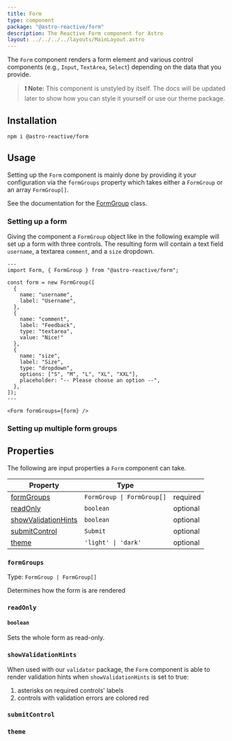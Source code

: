 ```yaml
---
title: Form
type: component
package: "@astro-reactive/form"
description: The Reactive Form component for Astro
layout: ../../../../layouts/MainLayout.astro
---
```


The `Form` component renders a form element and various control components (e.g., `Input`, `TextArea`, `Select`) depending on the data that you provide.

> **❗ Note:** This component is unstyled by itself. The docs will be updated later to show how you can style it yourself or use our theme package.

## Installation

```
npm i @astro-reactive/form
```

## Usage

Setting up the `Form` component is mainly done by providing it your configuration via the `formGroups` property which takes either a `FormGroup` or an array `FormGroup[]`.

See the documentation for the [FormGroup](/en/api/form/form-group) class.

### Setting up a form

Giving the component a `FormGroup` object like in the following example will set up a form with three controls. The resulting form will contain a text field `username`, a textarea `comment`, and a `size` dropdown.

```astro
---
import Form, { FormGroup } from "@astro-reactive/form";

const form = new FormGroup([
  {
    name: "username",
    label: "Username",
  },
  {
    name: "comment",
    label: "Feedback",
    type: "textarea",
    value: "Nice!"
  },
  {
    name: "size",
    label: "Size",
    type: "dropdown",
    options: ["S", "M", "L", "XL", "XXL"],
    placeholder: "-- Please choose an option --",
  },
]);
---

<Form formGroups={form} />
```


### Setting up multiple form groups


## Properties

The following are input properties a `Form` component can take.

| Property | Type | |
|---|---|---|
| [formGroups](#formgroups) |  `FormGroup \| FormGroup[]` | required |
| [readOnly](#readonly) |  `boolean` | optional |
| [showValidationHints](#showvalidationhints) |  `boolean` | optional |
| [submitControl](#submitcontrol) |  `Submit` | optional |
| [theme](#theme) |  `'light' \| 'dark'` | optional |

### `formGroups`
Type: `FormGroup | FormGroup[]`

Determines how the form is are rendered


### `readOnly`

#### `boolean`

Sets the whole form as read-only.

### `showValidationHints`

When used with our `validator` package, the `Form` component is able to render validation hints when `showValidationHints` is set to true:
1. asterisks on required controls' labels
2. controls with validation errors are colored red

### `submitControl`

### `theme`